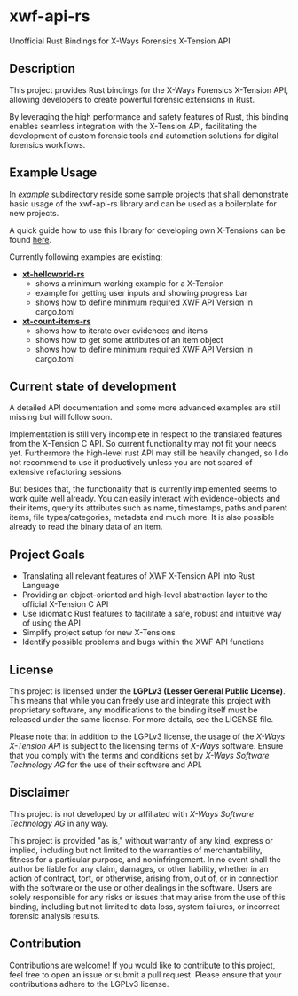 # xwf-api-rs

Unofficial Rust Bindings for X-Ways Forensics X-Tension API


## Description

This project provides Rust bindings for the X-Ways Forensics X-Tension API, 
allowing developers to create powerful forensic extensions in Rust.

By leveraging the high performance and safety features of Rust, 
this binding enables seamless integration with the X-Tension API, 
facilitating the development of custom forensic tools and automation solutions 
for digital forensics workflows.

## Example Usage
In _example_ subdirectory reside some sample projects that 
shall demonstrate basic usage of the xwf-api-rs library 
and can be used as a boilerplate for new projects.

A quick guide how to use this library for developing own X-Tensions can be found [here](docs/quick_start.md).

Currently following examples are existing:
- [**xt-helloworld-rs**](examples/xt-helloworld-rs)
  - shows a minimum working example for a X-Tension
  - example for getting user inputs and showing progress bar
  - shows how to define minimum required XWF API Version in cargo.toml
- [**xt-count-items-rs**](examples/xt-count-items-rs)
  - shows how to iterate over evidences and items
  - shows how to get some attributes of an item object
  - shows how to define minimum required XWF API Version in cargo.toml

## Current state of development

A detailed API documentation and some more advanced examples are still missing but will follow soon.

Implementation is still very incomplete in respect to the translated features from the X-Tension C API. 
So current functionality may not fit your needs yet.
Furthermore the high-level rust API may still be heavily changed, so I do not recommend to use it productively
unless you are not scared of extensive refactoring sessions.

But besides that, the functionality that is currently implemented seems to work quite well already.
You can easily interact with evidence-objects and their items,
query its attributes such as name, timestamps, paths and parent items, file types/categories, metadata and much more.
It is also possible already to read the binary data of an item.


## Project Goals
- Translating all relevant features of XWF X-Tension API into Rust Language
- Providing an object-oriented and high-level abstraction layer 
  to the official X-Tension C API
- Use idiomatic Rust features to facilitate a safe, robust and intuitive way of using the API
- Simplify project setup for new X-Tensions
- Identify possible problems and bugs within the XWF API functions

## License
This project is licensed under the **LGPLv3 (Lesser General Public License)**. 
This means that while you can freely use and integrate this project with proprietary software, 
any modifications to the binding itself must be released under the same license.
For more details, see the LICENSE file.

Please note that in addition to the LGPLv3 license, the usage of the _X-Ways X-Tension API_ is subject to the licensing terms of _X-Ways_ software. 
Ensure that you comply with the terms and conditions set by _X-Ways Software Technology AG_ for the use of their software and API.

## Disclaimer
This project is not developed by or affiliated with _X-Ways Software Technology AG_ in any way.

This project is provided "as is," without warranty of any kind, express or implied, 
including but not limited to the warranties of merchantability, 
fitness for a particular purpose, and noninfringement. 
In no event shall the author be liable for any claim, damages, or other liability, 
whether in an action of contract, tort, or otherwise, arising from, out of, 
or in connection with the software or the use or other dealings in the software. 
Users are solely responsible for any risks or issues that may arise from the use of this binding, 
including but not limited to data loss, system failures, 
or incorrect forensic analysis results.



## Contribution
Contributions are welcome! If you would like to contribute to this project, 
feel free to open an issue or submit a pull request. 
Please ensure that your contributions adhere to the LGPLv3 license.


